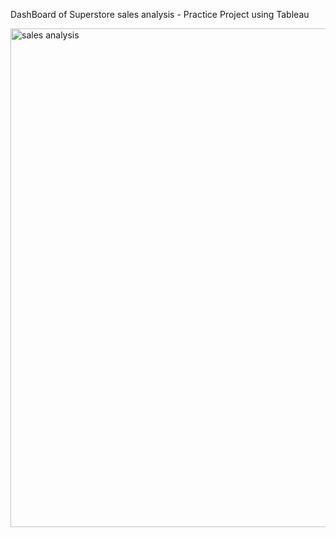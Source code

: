 DashBoard of Superstore sales analysis - Practice Project using Tableau

<img width="798" alt="sales analysis" src="https://github.com/user-attachments/assets/77406604-ce6c-47cc-a092-957058a8d5aa">

